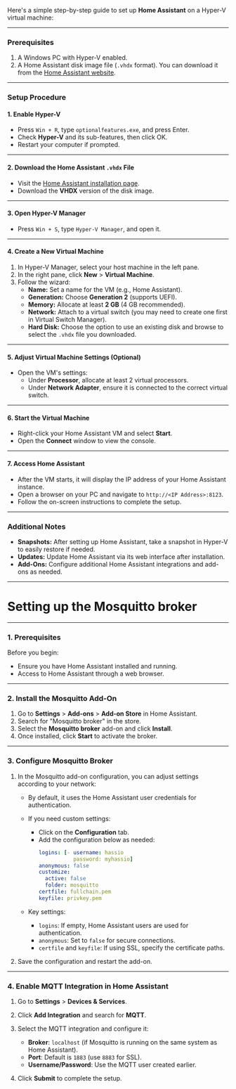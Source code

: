 Here's a simple step-by-step guide to set up **Home Assistant** on a Hyper-V virtual machine:

---

### **Prerequisites**
1. A Windows PC with Hyper-V enabled.
2. A Home Assistant disk image file (`.vhdx` format). You can download it from the [Home Assistant website](https://www.home-assistant.io/installation/windows/).

---

### **Setup Procedure**

#### **1. Enable Hyper-V**
   - Press `Win + R`, type `optionalfeatures.exe`, and press Enter.
   - Check **Hyper-V** and its sub-features, then click OK.
   - Restart your computer if prompted.

---

#### **2. Download the Home Assistant `.vhdx` File**
   - Visit the [Home Assistant installation page](https://www.home-assistant.io/installation/windows/).
   - Download the **VHDX** version of the disk image.

---

#### **3. Open Hyper-V Manager**
   - Press `Win + S`, type `Hyper-V Manager`, and open it.

---

#### **4. Create a New Virtual Machine**
   1. In Hyper-V Manager, select your host machine in the left pane.
   2. In the right pane, click **New** > **Virtual Machine**.
   3. Follow the wizard:
      - **Name:** Set a name for the VM (e.g., Home Assistant).
      - **Generation:** Choose **Generation 2** (supports UEFI).
      - **Memory:** Allocate at least **2 GB** (4 GB recommended).
      - **Network:** Attach to a virtual switch (you may need to create one first in Virtual Switch Manager).
      - **Hard Disk:** Choose the option to use an existing disk and browse to select the `.vhdx` file you downloaded.

---

#### **5. Adjust Virtual Machine Settings (Optional)**
   - Open the VM's settings:
     - Under **Processor**, allocate at least 2 virtual processors.
     - Under **Network Adapter**, ensure it is connected to the correct virtual switch.

---

#### **6. Start the Virtual Machine**
   - Right-click your Home Assistant VM and select **Start**.
   - Open the **Connect** window to view the console.

---

#### **7. Access Home Assistant**
   - After the VM starts, it will display the IP address of your Home Assistant instance.
   - Open a browser on your PC and navigate to `http://<IP Address>:8123`.
   - Follow the on-screen instructions to complete the setup.

---

### **Additional Notes**
- **Snapshots:** After setting up Home Assistant, take a snapshot in Hyper-V to easily restore if needed.
- **Updates:** Update Home Assistant via its web interface after installation.
- **Add-Ons:** Configure additional Home Assistant integrations and add-ons as needed.
  
---

# Setting up the Mosquitto broker

---

### 1. **Prerequisites**
Before you begin:
- Ensure you have Home Assistant installed and running.
- Access to Home Assistant through a web browser.

---

### 2. **Install the Mosquitto Add-On**
1. Go to **Settings** > **Add-ons** > **Add-on Store** in Home Assistant.
2. Search for "Mosquitto broker" in the store.
3. Select the **Mosquitto broker** add-on and click **Install**.
4. Once installed, click **Start** to activate the broker.

---

### 3. **Configure Mosquitto Broker**
1. In the Mosquitto add-on configuration, you can adjust settings according to your network:
   - By default, it uses the Home Assistant user credentials for authentication.
   - If you need custom settings:
     - Click on the **Configuration** tab.
     - Add the configuration below as needed:
       ```yaml
       logins: [- username: hassio
                  password: myhassio]
       anonymous: false
       customize:
         active: false
         folder: mosquitto
       certfile: fullchain.pem
       keyfile: privkey.pem
       ```

   - Key settings:
     - `logins`: If empty, Home Assistant users are used for authentication.
     - `anonymous`: Set to `false` for secure connections.
     - `certfile` and `keyfile`: If using SSL, specify the certificate paths.
  
2. Save the configuration and restart the add-on.

---

### 4. **Enable MQTT Integration in Home Assistant**
1. Go to **Settings** > **Devices & Services**.
2. Click **Add Integration** and search for **MQTT**.
3. Select the MQTT integration and configure it:
   - **Broker**: `localhost` (if Mosquitto is running on the same system as Home Assistant).
   - **Port**: Default is `1883` (use `8883` for SSL).
   - **Username/Password**: Use the MQTT user created earlier.

4. Click **Submit** to complete the setup.


